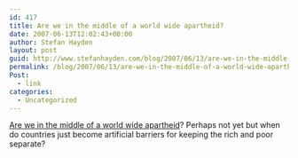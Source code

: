 ```yaml
---
id: 417
title: Are we in the middle of a world wide apartheid?
date: 2007-06-13T12:02:43+00:00
author: Stefan Hayden
layout: post
guid: http://www.stefanhayden.com/blog/2007/06/13/are-we-in-the-middle-of-a-world-wide-apartheid/
permalink: /blog/2007/06/13/are-we-in-the-middle-of-a-world-wide-apartheid/
Post:
  - link
categories:
  - Uncategorized
---
```

<p><a href="http://www.worldchanging.com/archives/006876.html">Are we in the middle of a world wide apartheid</a>? Perhaps not yet but when do countries just become artificial barriers for keeping the rich and poor separate?
</p>

